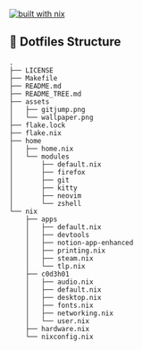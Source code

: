 [![built with nix](https://img.shields.io/static/v1?logo=nixos&logoColor=white&label=&message=Built%40with%40Nix&color=41439a)](https://builtwithnix.org)

## 📂 Dotfiles Structure
```
.
├── LICENSE
├── Makefile
├── README.md
├── README_TREE.md
├── assets
│   ├── gitjump.png
│   └── wallpaper.png
├── flake.lock
├── flake.nix
├── home
│   ├── home.nix
│   └── modules
│       ├── default.nix
│       ├── firefox
│       ├── git
│       ├── kitty
│       ├── neovim
│       └── zshell
└── nix
    ├── apps
    │   ├── default.nix
    │   ├── devtools
    │   ├── notion-app-enhanced
    │   ├── printing.nix
    │   ├── steam.nix
    │   └── tlp.nix
    ├── c0d3h01
    │   ├── audio.nix
    │   ├── default.nix
    │   ├── desktop.nix
    │   ├── fonts.nix
    │   ├── networking.nix
    │   └── user.nix
    ├── hardware.nix
    └── nixconfig.nix
```
